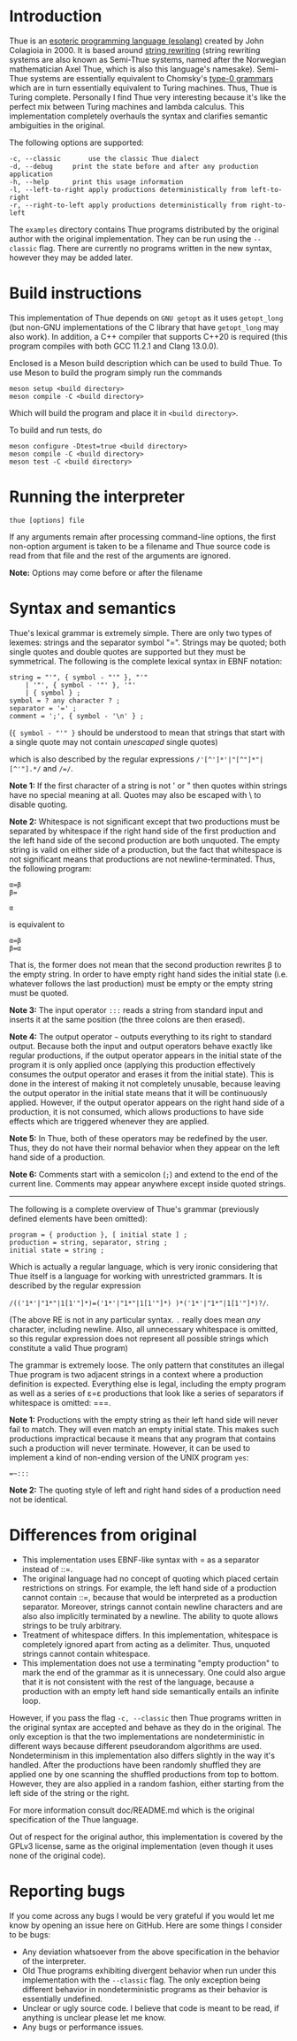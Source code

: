 # Introduction

Thue is an [esoteric programming language (esolang)](https://esolangs.org/wiki/Esoteric_programming_language) created by John Colagioia in 2000. It is based around [string rewriting](https://en.wikipedia.org/wiki/Semi-Thue_system) (string rewriting systems are also known as Semi-Thue systems, named after the Norwegian mathematician Axel Thue, which is also this language's namesake). Semi-Thue systems are essentially equivalent to Chomsky's [type-0 grammars](https://en.wikipedia.org/wiki/Unrestricted_grammar) which are in turn essentially equivalent to Turing machines. Thus, Thue is Turing complete. Personally I find Thue very interesting because it's like the perfect mix between Turing machines and lambda calculus. This implementation completely overhauls the syntax and clarifies semantic ambiguities in the original.

The following options are supported:

```
-c, --classic		use the classic Thue dialect
-d, --debug		print the state before and after any production application
-h, --help		print this usage information
-l, --left-to-right	apply productions deterministically from left-to-right
-r, --right-to-left	apply productions deterministically from right-to-left
```
The `examples` directory contains Thue programs distributed by the original author with the original implementation. They can be run using the `--classic` flag. There are currently no programs written in the new syntax, however they may be added later.

# Build instructions
This implementation of Thue depends on `GNU getopt` as it uses `getopt_long` (but non-GNU implementations of the C library that have `getopt_long` may also work). In addition, a C++ compiler that supports C++20 is required (this program compiles with both GCC 11.2.1 and Clang 13.0.0).

Enclosed is a Meson build description which can be used to build Thue. To use Meson to build the program simply run the commands

```
meson setup <build directory>
meson compile -C <build directory>
```

Which will build the program and place it in `<build directory>`.

To build and run tests, do

```
meson configure -Dtest=true <build directory>
meson compile -C <build directory>
meson test -C <build directory>
```

# Running the interpreter
```
thue [options] file
```

If any arguments remain after processing command-line options, the first non-option argument is taken to be a filename and Thue source code is read from that file and the rest of the arguments are ignored.

**Note:** Options may come before or after the filename

# Syntax and semantics
Thue's lexical grammar is extremely simple. There are only two types of lexemes: strings and the separator symbol "=". Strings may be quoted; both single quotes and double quotes are supported but they must be symmetrical. The following is the complete lexical syntax in EBNF notation:

```
string = "'", { symbol - "'" }, "'"
	| '"', { symbol - '"' }, '"'
	| { symbol } ;
symbol = ? any character ? ;
separator = '=' ;
comment = ';', { symbol - '\n' } ;
```

(`{ symbol - "'" }` should be understood to mean that strings that start with a single quote may not contain *unescaped* single quotes) 

which is also described by the regular expressions `/'[^']*'|"[^"]*"|[^'"].*/` and `/=/`.

**Note 1:** If the first character of a string is not ' or " then quotes within strings have no special meaning at all. Quotes may also be escaped with \ to disable quoting.

**Note 2:** Whitespace is not significant except that two productions must be separated by whitespace if the right hand side of the first production and the left hand side of the second production are both unquoted. The empty string is valid on either side of a production, but the fact that whitespace is not significant means that productions are not newline-terminated. Thus, the following program:

```
α=β
β=

α
```

is equivalent to

```
α=β
β=α
```

That is, the former does not mean that the second production rewrites β to the empty string. In order to have empty right hand sides the initial state (i.e. whatever follows the last production) must be empty or the empty string must be quoted.

**Note 3:** The input operator `:::` reads a string from standard input and inserts it at the same position (the three colons are then erased). 

**Note 4:** The output operator `~` outputs everything to its right to standard output. Because both the input and output operators behave exactly like regular productions, if the output operator appears in the initial state of the program it is only applied once (applying this production effectively consumes the output operator and erases it from the initial state). This is done in the interest of making it not completely unusable, because leaving the output operator in the initial state means that it will be continuously applied. However, if the output operator appears on the right hand side of a production, it is not consumed, which allows productions to have side effects which are triggered whenever they are applied.

**Note 5:** In Thue, both of these operators may be redefined by the user. Thus, they do not have their normal behavior when they appear on the left hand side of a production.

**Note 6:** Comments start with a semicolon (`;`) and extend to the end of the current line. Comments may appear anywhere except inside quoted strings.

---

The following is a complete overview of Thue's grammar (previously defined elements have been omitted):

```
program = { production }, [ initial state ] ;
production = string, separator, string ;
initial state = string ;
```

Which is actually a regular language, which is very ironic considering that Thue itself is a language for working with unrestricted grammars. It is described by the regular expression 

`/(('1*'|"1*"|1[1'"]*)=('1*'|"1*"|1[1'"]*) )*('1*'|"1*"|1[1'"]*)?/`.

(The above RE is not in any particular syntax. `.` really does mean *any* character, including newline. Also, all unnecessary whitespace is omitted, so this regular expression does not represent all possible strings which constitute a valid Thue program)

The grammar is extremely loose. The only pattern that constitutes an illegal Thue program is two adjacent strings in a context where a production definition is expected. Everything else is legal, including the empty program as well as a series of ε=ε productions that look like a series of separators if whitespace is omitted: ===.

**Note 1:** Productions with the empty string as their left hand side will never fail to match. They will even match an empty initial state. This makes such productions impractical because it means that any program that contains such a production will never terminate. However, it can be used to implement a kind of non-ending version of the UNIX program `yes`:

```
=~:::
```

**Note 2:** The quoting style of left and right hand sides of a production need not be identical.

# Differences from original
- This implementation uses EBNF-like syntax with = as a separator instead of ::=.
- The original language had no concept of quoting which placed certain restrictions on strings. For example, the left hand side of a production cannot contain ::=, because that would be interpreted as a production separator. Moreover, strings cannot contain newline characters and are also also implicitly terminated by a newline. The ability to quote allows strings to be truly arbitrary.
- Treatment of whitespace differs. In this implementation, whitespace is completely ignored apart from acting as a delimiter. Thus, unquoted strings cannot contain whitespace.
- This implementation does not use a terminating "empty production" to mark the end of the grammar as it is unnecessary. One could also argue that it is not consistent with the rest of the language, because a production with an empty left hand side semantically entails an infinite loop. 

However, if you pass the flag `-c, --classic` then Thue programs written in the original syntax are accepted and behave as they do in the original. The only exception is that the two implementations are nondeterministic in different ways because different pseudorandom algorithms are used. Nondeterminism in this implementation also differs slightly in the way it's handled. After the productions have been randomly shuffled they are applied one by one scanning the shuffled productions from top to bottom. However, they are also applied in a random fashion, either starting from the left side of the string or the right.

For more information consult doc/README.md which is the original specification of the Thue language.

Out of respect for the original author, this implementation is covered by the GPLv3 license, same as the original implementation (even though it uses none of the original code).

# Reporting bugs
If you come across any bugs I would be very grateful if you would let me know by opening an issue here on GitHub. Here are some things I consider to be bugs:

- Any deviation whatsoever from the above specification in the behavior of the interpreter.
- Old Thue programs exhibiting divergent behavior when run under this implementation with the `--classic` flag. The only exception being different behavior in nondeterministic programs as their behavior is essentially undefined.
- Unclear or ugly source code. I believe that code is meant to be read, if anything is unclear please let me know.
- Any bugs or performance issues.
